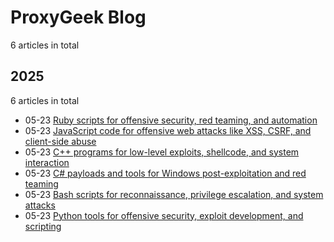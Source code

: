 # ProxyGeek Blog

6 articles in total

## 2025

6 articles in total

- 05-23 [Ruby scripts for offensive security, red teaming, and automation](https://Pr0xyG33k.github.io/projects/pr0xyg33k/offsec-ruby/ "2025-05-23 21:15:58")
- 05-23 [JavaScript code for offensive web attacks like XSS, CSRF, and client-side abuse](https://Pr0xyG33k.github.io/projects/pr0xyg33k/offsec-javascript/ "2025-05-23 21:14:37")
- 05-23 [C++ programs for low-level exploits, shellcode, and system interaction](https://Pr0xyG33k.github.io/projects/pr0xyg33k/offsec-cpp/ "2025-05-23 21:12:53")
- 05-23 [C# payloads and tools for Windows post-exploitation and red teaming](https://Pr0xyG33k.github.io/projects/pr0xyg33k/offsec-csharp/ "2025-05-23 21:11:18")
- 05-23 [Bash scripts for reconnaissance, privilege escalation, and system attacks](https://Pr0xyG33k.github.io/projects/pr0xyg33k/offsec-bash/ "2025-05-23 21:08:18")
- 05-23 [Python tools for offensive security, exploit development, and scripting](https://Pr0xyG33k.github.io/projects/pr0xyg33k/offsec-python/ "2025-05-23 20:59:36")
